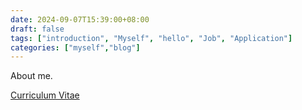 ```yaml
---
date: 2024-09-07T15:39:00+08:00
draft: false
tags: ["introduction", "Myself", "hello", "Job", "Application"]
categories: ["myself","blog"]
---
```


About me.

[Curriculum Vitae](/about/curriculum-vitae)

